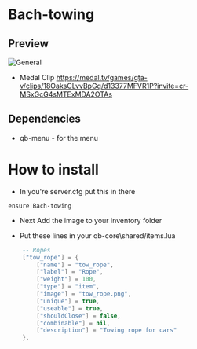 # Bach-towing
## Preview
  ![General](https://i.imgur.com/g8nqbvN.jpeg)
- Medal Clip https://medal.tv/games/gta-v/clips/18OaksCLvvBpGq/d13377MFVR1P?invite=cr-MSxGcG4sMTExMDA2OTAs
## Dependencies
- qb-menu - for the menu

# How to install
- In you're server.cfg put this in there
```
ensure Bach-towing
```

- Next Add the image to your inventory folder

- Put these lines in your qb-core\shared/items.lua

```lua
	-- Ropes
	["tow_rope"] = {
        ["name"] = "tow_rope",
        ["label"] = "Rope",
        ["weight"] = 100,
        ["type"] = "item",
        ["image"] = "tow_rope.png",
        ["unique"] = true,
        ["useable"] = true,
        ["shouldClose"] = false,
        ["combinable"] = nil,
        ["description"] = "Towing rope for cars"
    },
```
